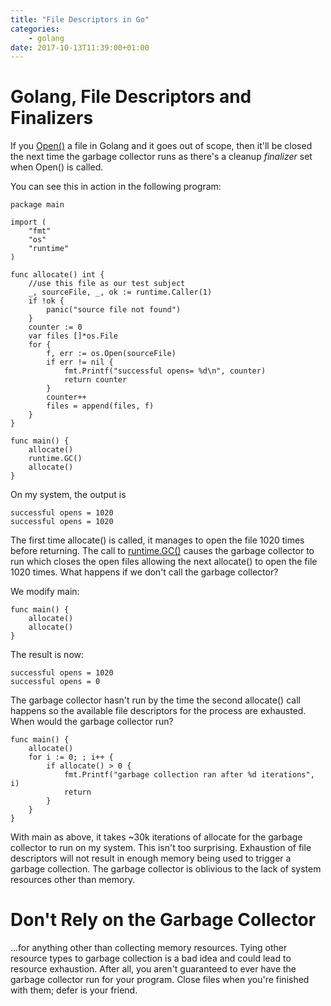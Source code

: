 ```yaml
---
title: "File Descriptors in Go"
categories:
    - golang
date: 2017-10-13T11:39:00+01:00
---
```


# Golang, File Descriptors and Finalizers

If you [Open()](https://golang.org/pkg/os/#Open) a file in Golang and it goes out of scope, then it'll be closed the next time the garbage collector runs as there's a  cleanup _finalizer_ set when Open() is called.

You can see this in action in the following program:

```
package main

import (
	"fmt"
	"os"
	"runtime"
)

func allocate() int {
	//use this file as our test subject
	_, sourceFile, _, ok := runtime.Caller(1)
	if !ok {
		panic("source file not found")
	}
	counter := 0
	var files []*os.File
	for {
		f, err := os.Open(sourceFile)
		if err != nil {
			fmt.Printf("successful opens= %d\n", counter)
			return counter
		}
		counter++
		files = append(files, f)
	}
}

func main() {
    allocate()
    runtime.GC()
    allocate()
}

```

On my system, the output is

```
successful opens = 1020
successful opens = 1020
```

The first time allocate() is called, it manages to open the file 1020 times before returning. The call to [runtime.GC()](https://golang.org/pkg/runtime/#GC) causes the garbage collector to run which closes the open files allowing the next allocate() to open the file 1020 times. What happens if we don't call the garbage collector?

We modify main:

```
func main() {
    allocate()
    allocate()
}
```

The result is now:

```
successful opens = 1020
successful opens = 0
```

The garbage collector hasn't run by the time the second allocate() call happens so the available file descriptors for the process are exhausted. When would the garbage collector run?

```
func main() {
	allocate()
	for i := 0; ; i++ {
		if allocate() > 0 {
			fmt.Printf("garbage collection ran after %d iterations", i)
			return
		}
	}
}

```

With main as above, it takes ~30k iterations of allocate for the garbage collector to run on my system. This isn't too surprising. Exhaustion of file descriptors will not result in enough memory being used to trigger a garbage collection. The garbage collector is oblivious to the lack of system resources other than memory.

# Don't Rely on the Garbage Collector

...for anything other than collecting memory resources. Tying other resource types to garbage collection is a bad idea and could lead to resource exhaustion. After all, you aren't guaranteed to ever have the garbage collector run for your program. Close files when you're finished with them; defer is your friend.



